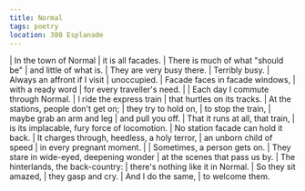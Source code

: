 ```yaml
---
title: Normal
tags: poetry
location: 380 Esplanade
---
```


| In the town of Normal
| it is all facades.
| There is much of what "should be"
| and little of what is.
| They are very busy there.
| Terribly busy.
| Always an affront if I visit
| unoccupied.
| Facade faces in facade windows,
| with a ready word
| for every traveller's need.
|
| Each day I commute through Normal.
| I ride the express train
| that hurtles on its tracks.
| At the stations, people don't get on;
| they try to hold on,
| to stop the train,
| maybe grab an arm and leg
| and pull you off.
| That it runs at all, that train,
| is its implacable, fury force of locomotion.
| No station facade can hold it back.
| It charges through, heedless, a holy terror,
| an unborn child of speed
| in every pregnant moment.
|
| Sometimes, a person gets on.
| They stare in wide-eyed, deepening wonder
| at the scenes that pass us by.
| The hinterlands, the back-country:
| there's nothing like it in Normal.
| So they sit amazed,
| they gasp and cry.
| And I do the same,
| to welcome them.
